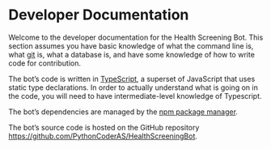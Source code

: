 # Developer Documentation

Welcome to the developer documentation for the Health Screening Bot. This section assumes you have basic knowledge of
what the command line is, what [git](https://git-scm.com/) is, what a database is, and have some knowledge of how to
write code for contribution.

The bot’s code is written in [TypeScript](https://www.typescriptlang.org/), a superset of JavaScript that uses static
type declarations. In order to actually understand what is going on in the code, you will need to have
intermediate-level knowledge of Typescript.

The bot’s dependencies are managed by the [npm package manager](https://www.npmjs.com/).

The bot’s source code is hosted on the GitHub repository https://github.com/PythonCoderAS/HealthScreeningBot.